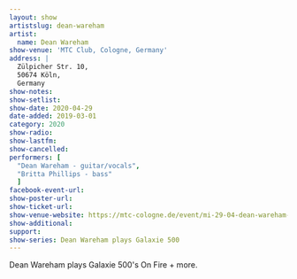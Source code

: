 ```yaml
---
layout: show
artistslug: dean-wareham
artist:
  name: Dean Wareham
show-venue: 'MTC Club, Cologne, Germany'
address: |
  Zülpicher Str. 10,  
  50674 Köln,  
  Germany
show-notes: 
show-setlist:
show-date: 2020-04-29
date-added: 2019-03-01
category: 2020
show-radio:
show-lastfm:
show-cancelled:
performers: [
  "Dean Wareham - guitar/vocals",
  "Britta Phillips - bass"
  ]
facebook-event-url:
show-poster-url: 
show-ticket-url: 
show-venue-website: https://mtc-cologne.de/event/mi-29-04-dean-wareham-plays-galaxie-500
show-additional:
support:
show-series: Dean Wareham plays Galaxie 500
---
```

Dean Wareham plays Galaxie 500's On Fire + more. 
